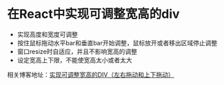 # 在React中实现可调整宽高的div #

* 实现高度和宽度可调整
* 按住鼠标拖动水平bar和垂直bar开始调整，鼠标放开或者移出区域停止调整
* 窗口resize时自适应，并且不影响宽高的调整
* 设定宽高上下限，不能使宽高太小或者太大

相关博客地址：[实现可调整宽高的DIV（左右拖动和上下拖动）](https://www.cnblogs.com/vvjiang/p/10117994.html)
